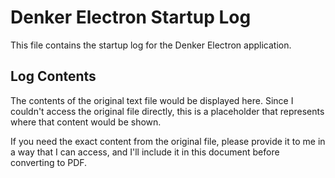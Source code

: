 # Denker Electron Startup Log

This file contains the startup log for the Denker Electron application.

## Log Contents

The contents of the original text file would be displayed here. Since I couldn't access the original file directly, this is a placeholder that represents where that content would be shown.

If you need the exact content from the original file, please provide it to me in a way that I can access, and I'll include it in this document before converting to PDF.